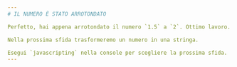 ```yaml
---
# IL NUMERO È STATO ARROTONDATO

Perfetto, hai appena arrotondato il numero `1.5` a `2`. Ottimo lavoro.

Nella prossima sfida trasformeremo un numero in una stringa.

Esegui `javascripting` nella console per scegliere la prossima sfida.
---
```


